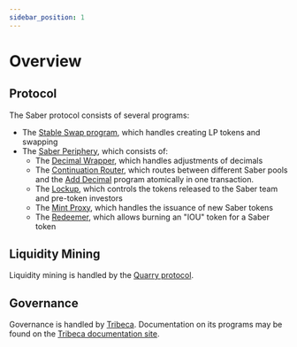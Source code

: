 ```yaml
---
sidebar_position: 1
---
```


# Overview

## Protocol

The Saber protocol consists of several programs:

- The [Stable Swap program](https://github.com/saber-hq/stable-swap), which handles creating LP tokens and swapping
- The [Saber Periphery](https://github.com/saber-hq/saber-periphery), which consists of:
  - The [Decimal Wrapper](./decimal-wrappers), which handles adjustments of decimals
  - The [Continuation Router](https://github.com/saber-hq/saber-periphery/tree/master/programs/continuation-router), which routes between different Saber pools and the [Add Decimal](./decimal-wrappers) program atomically in one transaction.
  - The [Lockup](https://github.com/saber-hq/saber-periphery/tree/master/programs/lockup), which controls the tokens released to the Saber team and pre-token investors
  - The [Mint Proxy](https://github.com/saber-hq/saber-periphery/tree/master/programs/mint-proxy), which handles the issuance of new Saber tokens
  - The [Redeemer](https://github.com/saber-hq/saber-periphery/tree/master/programs/redeemer), which allows burning an "IOU" token for a Saber token

## Liquidity Mining

Liquidity mining is handled by the [Quarry protocol](https://quarry.so).

## Governance

Governance is handled by [Tribeca](https://tribeca.so). Documentation on its programs may be found on the [Tribeca documentation site](https://docs.tribeca.so).

